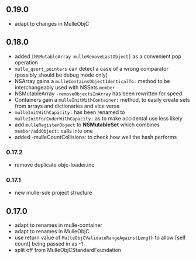 ## 0.19.0

* adapt to changes in MulleObjC


## 0.18.0

* added `[NSMutableArray mulleRemoveLastObject]` as a convenient pop operation
* `mulle_qsort_pointers` can detect a case of a wrong comparator (possibly should be debug mode only)
* NSArray gains a `mulleContainsObjectIdenticalTo:` method to be interchangeably used with NSSets `member`
* NSMutableArray `-removeObjectsInArray` has been rewritten for speed
* Containers gain a `mulleInitWithContainer:` method, to easily create sets from arrays and dictionaries and vice versa
* `mulleInitWithCapacity:` has been renamed to `mulleInitForCoderWithCapacity:` as to make accidental use less likely
* add `mulleRegisterObject` to **NSMutableSet** which combines `member/addObject:` calls into one
* added -mulleCountCollisions: to check how well the hash performs


### 0.17.2

* remove duplicate objc-loader.inc

### 0.17.1

* new mulle-sde project structure

## 0.17.0

* adapt to renames in mulle-container
* adapt to renames in MulleObjC
* use return value of `MulleObjCValidateRangeAgainstLength` to allow [self count] being passed in as -1
* split off from MulleObjCStandardFoundation
